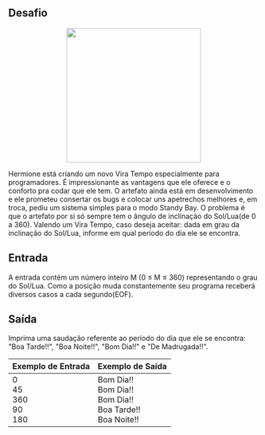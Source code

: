 ## Desafio

<p align="center">
    <img src="../../../../mudanca.png" width="270" height="270">
</p>


Hermione está criando um novo Vira Tempo especialmente para programadores. É impressionante as vantagens que ele oferece e o conforto pra codar que ele tem. O artefato ainda está em desenvolvimento e ele prometeu consertar os bugs e colocar uns apetrechos melhores e, em troca, pediu um sistema simples para o modo Standy Bay. O problema é que o artefato por si só sempre tem o ângulo de inclinação do Sol/Lua(de 0 a 360). Valendo um Vira Tempo, caso deseja aceitar: dada em grau da inclinação do Sol/Lua, informe em qual período do dia ele se encontra.

## Entrada

A entrada contém um número inteiro M (0 ≤ M ≤ 360) representando o grau do Sol/Lua. Como a posição muda constantemente seu programa receberá diversos casos a cada segundo(EOF).

## Saída

Imprima uma saudação referente ao período do dia que ele se encontra: "Boa Tarde!!", "Boa Noite!!", "Bom Dia!!" e "De Madrugada!!".

 
| Exemplo de Entrada | Exemplo de Saída|
| ---|--- |
| 0<br />45<br />360<br />90<br />180 | Bom Dia!!<br />Bom Dia!!<br />Bom Dia!!<br />Boa Tarde!!<br />Boa Noite!! |


